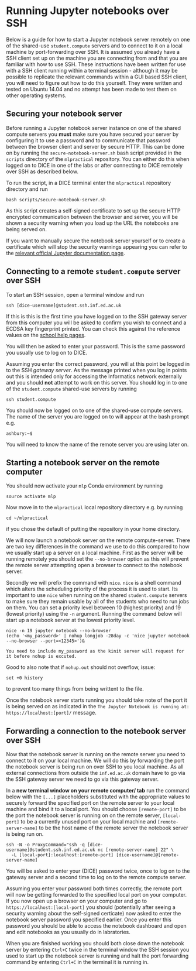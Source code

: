 # Running Jupyter notebooks over SSH

Below is a guide for how to start a Jupyter notebook server remotely on one of the shared-use `student.compute` servers and to connect to it on a local machine by port-forwarding over SSH. It is assumed you already have a SSH client set up on the machine you are connecting from and that you are familiar with how to use SSH. These instructions have been written for use with a SSH client running within a terminal session - although it may be possible to replicate the relevant commands within a GUI based SSH client, you will need to figure out how to do this yourself. They were written and tested on Ubuntu 14.04 and no attempt has been made to test them on other operating systems.

## Securing your notebook server

Before running a Jupyter notebook server instance on one of the shared compute servers you **must** make sure you have secured your server by configuring it to use a password and to communicate that password between the browser client and server by secure HTTP. This can be done on by running the `secure-notebook-server.sh` bash script provided in the `scripts` directory of the `mlpractical` repository. You can either do this when logged on to DICE in one of the labs or after connecting to DICE remotely over SSH as described below.

To run the script, in a DICE terminal enter the `mlpractical` repository directory and run
```
bash scripts/secure-notebook-server.sh
```
As this script creates a self-signed certificate to set up the secure HTTP encrypted communication between the browser and server, you will be shown a security warning when you load up the URL the notebooks are being served on.

If you want to manually secure the notebook server yourself or to create a certificate which will stop the security warnings appearing you can refer to the [relevant official Jupyter documentation page](http://jupyter-notebook.readthedocs.io/en/latest/public_server.html).

## Connecting to a remote `student.compute` server over SSH

To start an SSH session, open a terminal window and run

```
ssh [dice-username]@student.ssh.inf.ed.ac.uk
```

If this is this is the first time you have logged on to the SSH gateway server from this computer you will be asked to confirm you wish to connect and a ECDSA key fingerprint printed. You can check this against the reference values on the [school help pages](http://computing.help.inf.ed.ac.uk/external-login).

You will then be asked to enter your password. This is the same password you usually use to log on to DICE.

Assuming you enter the correct password, you will at this point be logged in to the SSH *gateway server*. As the message printed when you log in points out this is intended only for accessing the Informatics network externally and you should **not** attempt to work on this server. You should log in to one of the `student.compute` shared-use servers by running

```
ssh student.compute
```

You should now be logged on to one of the shared-use compute servers. The name of the server you are logged on to will appear at the bash prompt e.g.

```
ashbury:~$
```

You will need to know the name of the remote server you are using later on.

## Starting a notebook server on the remote computer

You should now activate your `mlp` Conda environment by running

```
source activate mlp
```

Now move in to the `mlpractical` local repository directory e.g. by running

```
cd ~/mlpractical
```

if you chose the default of putting the repository in your home directory.

We will now launch a notebook server on the remote compute-server. There are two key differences in the command we use to do this compared to how we usually start up a server on a local machine. First as the server will be running remotely you should set the `--no-browser` option as this will prevent the remote server attempting open a browser to connect to the notebook server.

Secondly we will prefix the command with `nice`. `nice` is a shell command which alters the scheduling priority of the process it is used to start. Its important to use `nice` when running on the shared `student.compute` servers to make sure they remain usable by all of the students who need to run jobs on them. You can set a priority level between 10 (highest priority) and 19 (lowest priority) using the `-n` argument. Running the command below will start up a notebook server at the lowest priority level.

```
nice -n 19 jupyter notebook --no-browser
(echo '<my_password>' | nohup longjob -28day -c 'nice jupyter notebook --no-browser --port=<12345>')&
```
`You need to include my_password as the kinit server will request for it before nohup is excuted.`

Good to also note that if `nohup.out` should not overflow, issue:
```
set +0 history
```
to prevent too many things from being writtent to the file.

Once the notebook server starts running you should take note of the port it is being served on as indicated in the `The Jupyter Notebook is running at: https://localhost:[port]/` message.

## Forwarding a connection to the notebook server over SSH

Now that the notebook server is running on the remote server you need to connect to it on your local machine. We will do this by forwarding the port the notebook server is being run on over SSH to you local machine. As all external connections from outside the `inf.ed.ac.uk` domain have to go via the SSH gateway server we need to go via this gateway server.

In a **new terminal window on your remote computer/ tab** run the command below with the `[...]` placeholders substituted with the appropriate values to securely forward the specified port on the remote server to your local machine and bind it to a local port. You should choose `[remote-port]` to be the port the notebook server is running on on the remote server, `[local-port]` to be a currently unused port on your local machine and `[remote-server-name]` to be the host name of the remote server the notebook server is being run on.

```
ssh -N -o ProxyCommand="ssh -q [dice-username]@student.ssh.inf.ed.ac.uk nc [remote-server-name] 22" \
  -L [local-port]:localhost:[remote-port] [dice-username]@[remote-server-name]
```

You will be asked to enter your (DICE) password twice, once to log on to the gateway server and a second time to log on to the remote compute server.

Assuming you enter your password both times correctly, the remote port will now be getting forwarded to the specified local port on your computer. If you now open up a browser on your computer and go to `https://localhost:[local-port]` you should (potentially after seeing a security warning about the self-signed certicate) now asked to enter the notebook server password you specified earlier. Once you enter this password you should be able to access the notebook dashboard and open and edit notebooks as you usually do in labratories.

When you are finished working you should both close down the notebook server by entering `Ctrl+C` twice in the terminal window the SSH session you used to start up the notebook server is running and halt the port forwarding command by entering `Ctrl+C` in the terminal it is running in.
